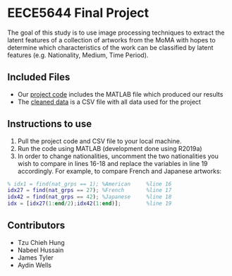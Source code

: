 # EECE5644 Final Project
The goal of this study is to use image processing techniques to extract the latent features of a collection of artworks from the MoMA with hopes to determine which characteristics of the work can be classified by latent features (e.g. Nationality, Medium, Time Period).

## Included Files
* Our [project code](EECE5644_ProjectCode.m) includes the MATLAB file which produced our results
* The [cleaned data](museum_modern_art_parsed.csv) is a CSV file with all data used for the project

## Instructions to use
1. Pull the project code and CSV file to your local machine.
2. Run the code using MATLAB (development done using R2019a)
3. In order to change nationalities, uncomment the two nationalities you wish to compare in lines 16-18 and replace the variables in line 19 accordingly. For example, to compare French and Japanese artworks:
```matlab
% idx1 = find(nat_grps == 1); %American     %line 16
idx27 = find(nat_grps == 27); %French       %line 17
idx42 = find(nat_grps == 42); %Japanese     %line 18
idx = [idx27(1:end/2);idx42(1:end)];        %line 19
```

## Contributors
* Tzu Chieh Hung
* Nabeel Hussain
* James Tyler
* Aydin Wells
